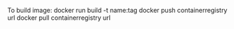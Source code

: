 To build image:
docker run build -t name:tag
docker push containerregistry url
docker pull containerregistry url

